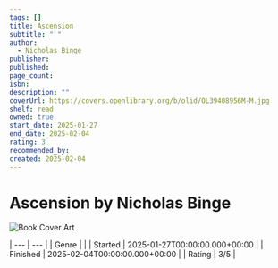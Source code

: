 ```yaml
---
tags: []
title: Ascension
subtitle: " "
author:
  - Nicholas Binge
publisher: 
published: 
page_count: 
isbn: 
description: ""
coverUrl: https://covers.openlibrary.org/b/olid/OL39408956M-M.jpg
shelf: read
owned: true
start_date: 2025-01-27
end_date: 2025-02-04
rating: 3
recommended_by: 
created: 2025-02-04
---
```


# Ascension by Nicholas Binge

![Book Cover Art](https://covers.openlibrary.org/b/olid/OL39408956M-M.jpg)


| --- | --- |
| Genre |  |
| Started | 2025-01-27T00:00:00.000+00:00 |
| Finished | 2025-02-04T00:00:00.000+00:00 |
| Rating | 3/5 |

